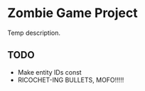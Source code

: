 # Zombie Game Project
Temp description.

## TODO

* Make entity IDs const
* RICOCHET-ING BULLETS, MOFO!!!!!
